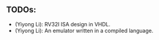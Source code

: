 ## TODOs:

- (Yiyong Li): RV32I ISA design in VHDL.
- (Yiyong Li): An emulator written in a compiled language.

